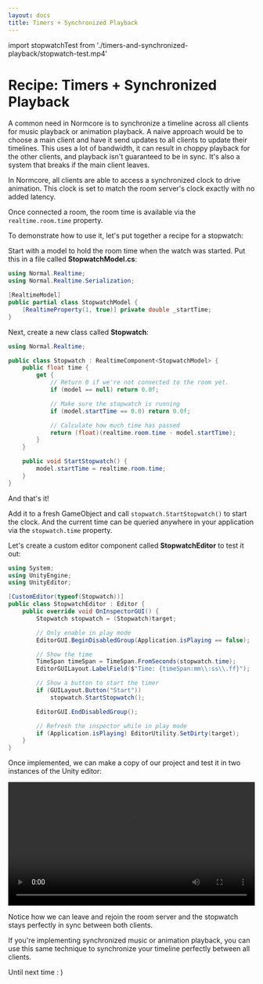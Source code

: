 ```yaml
---
layout: docs
title: Timers + Synchronized Playback
---
```

import stopwatchTest from './timers-and-synchronized-playback/stopwatch-test.mp4'

# Recipe: Timers + Synchronized Playback

A common need in Normcore is to synchronize a timeline across all clients for music playback or animation playback. A naive approach would be to choose a main client and have it send updates to all clients to update their timelines. This uses a lot of bandwidth, it can result in choppy playback for the other clients, and playback isn't guaranteed to be in sync. It's also a system that breaks if the main client leaves.

In Normcore, all clients are able to access a synchronized clock to drive animation. This clock is set to match the room server's clock exactly with no added latency.

Once connected a room, the room time is available via the `realtime.room.time` property.

To demonstrate how to use it, let's put together a recipe for a stopwatch:

Start with a model to hold the room time when the watch was started. Put this in a file called **StopwatchModel.cs**:

```csharp
using Normal.Realtime;
using Normal.Realtime.Serialization;

[RealtimeModel]
public partial class StopwatchModel {
    [RealtimeProperty(1, true)] private double _startTime;
}
```

Next, create a new class called **Stopwatch**:

```csharp
using Normal.Realtime;

public class Stopwatch : RealtimeComponent<StopwatchModel> {
    public float time {
        get {
            // Return 0 if we're not connected to the room yet.
            if (model == null) return 0.0f;

            // Make sure the stopwatch is running
            if (model.startTime == 0.0) return 0.0f;

            // Calculate how much time has passed
            return (float)(realtime.room.time - model.startTime);
        }
    }

    public void StartStopwatch() {
        model.startTime = realtime.room.time;
    }
}
```

And that's it!

Add it to a fresh GameObject and call `stopwatch.StartStopwatch()` to start the clock. And the current time can be queried anywhere in your application via the `stopwatch.time` property.

Let's create a custom editor component called **StopwatchEditor** to test it out:

```csharp
using System;
using UnityEngine;
using UnityEditor;

[CustomEditor(typeof(Stopwatch))]
public class StopwatchEditor : Editor {
    public override void OnInspectorGUI() {
        Stopwatch stopwatch = (Stopwatch)target;

        // Only enable in play mode
        EditorGUI.BeginDisabledGroup(Application.isPlaying == false);

        // Show the time
        TimeSpan timeSpan = TimeSpan.FromSeconds(stopwatch.time);
        EditorGUILayout.LabelField($"Time: {timeSpan:mm\\:ss\\.ff}");

        // Show a button to start the timer
        if (GUILayout.Button("Start"))
            stopwatch.StartStopwatch();

        EditorGUI.EndDisabledGroup();

        // Refresh the inspector while in play mode
        if (Application.isPlaying) EditorUtility.SetDirty(target);
    }
}
```

Once implemented, we can make a copy of our project and test it in two instances of the Unity editor:

<video width="100%" controls><source src={stopwatchTest} /></video>

Notice how we can leave and rejoin the room server and the stopwatch stays perfectly in sync between both clients.

If you're implementing synchronized music or animation playback, you can use this same technique to synchronize your timeline perfectly between all clients.

Until next time : )
